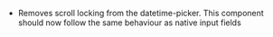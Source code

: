 - Removes scroll locking from the datetime-picker. This component should now follow the same behaviour as native input fields